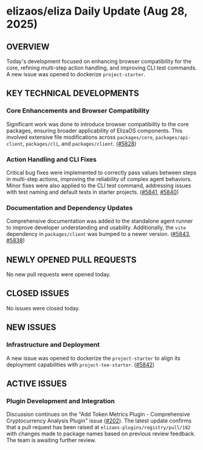 # elizaos/eliza Daily Update (Aug 28, 2025)
## OVERVIEW 
Today's development focused on enhancing browser compatibility for the core, refining multi-step action handling, and improving CLI test commands. A new issue was opened to dockerize `project-starter`.

## KEY TECHNICAL DEVELOPMENTS

### Core Enhancements and Browser Compatibility
Significant work was done to introduce browser compatibility to the core packages, ensuring broader applicability of ElizaOS components. This involved extensive file modifications across `packages/core`, `packages/api-client`, `packages/cli`, and `packages/client`. ([#5828](https://github.com/elizaos/eliza/pull/5828))

### Action Handling and CLI Fixes
Critical bug fixes were implemented to correctly pass values between steps in multi-step actions, improving the reliability of complex agent behaviors. Minor fixes were also applied to the CLI test command, addressing issues with test naming and default tests in starter projects. ([#5841](https://github.com/elizaos/eliza/pull/5841), [#5840](https://github.com/elizaos/eliza/pull/5840))

### Documentation and Dependency Updates
Comprehensive documentation was added to the standalone agent runner to improve developer understanding and usability. Additionally, the `vite` dependency in `packages/client` was bumped to a newer version. ([#5843](https://github.com/elizaos/eliza/pull/5843), [#5838](https://github.com/elizaos/eliza/pull/5838))

## NEWLY OPENED PULL REQUESTS
No new pull requests were opened today.

## CLOSED ISSUES
No issues were closed today.

## NEW ISSUES
### Infrastructure and Deployment
A new issue was opened to dockerize the `project-starter` to align its deployment capabilities with `project-tee-starter`. ([#5842](https://github.com/elizaos/eliza/issues/5842))

## ACTIVE ISSUES
### Plugin Development and Integration
Discussion continues on the "Add Token Metrics Plugin - Comprehensive Cryptocurrency Analysis Plugin" issue ([#202](https://github.com/elizaos/eliza/issues/202)). The latest update confirms that a pull request has been raised at `elizaos-plugins/registry/pull/182` with changes made to package names based on previous review feedback. The team is awaiting further review.